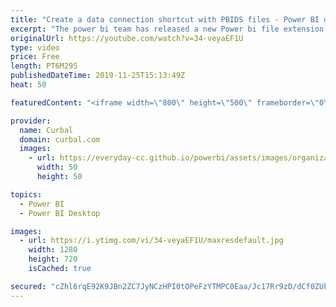 ```yaml
---
title: "Create a data connection shortcut with PBIDS files - Power BI desktop update October 2019"
excerpt: "The power bi team has released a new Power bi file extension called PBIDS (power bi direct source), that allows you to configure a file with all the connection details of a data source. Here is how you configure it and my thoughts on it.  Here you can download all the pbix files: https://curbal.com/donwload-center"
originalUrl: https://youtube.com/watch?v=34-veyaEF1U
type: video
price: Free
length: PT6M29S
publishedDateTime: 2019-11-25T15:13:49Z
heat: 50

featuredContent: "<iframe width=\"800\" height=\"500\" frameborder=\"0\" src=\"https://www.youtube.com/embed/34-veyaEF1U\" allow=\"accelerometer; autoplay; encrypted-media; gyroscope; picture-in-picture\" allowfullscreen></iframe>"

provider:
  name: Curbal
  domain: curbal.com
  images:
    - url: https://everyday-cc.github.io/powerbi/assets/images/organizations/curbal.com-50x50.jpg
      width: 50
      height: 50

topics:
  - Power BI
  - Power BI Desktop

images:
  - url: https://i.ytimg.com/vi/34-veyaEF1U/maxresdefault.jpg
    width: 1280
    height: 720
    isCached: true

secured: "cZhl6rqE92K9JBn2ZC7JyNCzHPI0tOPeFzYTMPC0Eaa/Jc17Rr9zD/dCf0ZUkHzvyTk+/E1v4olPkpCcpw2JqyZNs5kKxOia43l2s9KwwH7VBN9wVyNuk9Hm1uuiRLBhKFelD8DcnLcOyVaIi4Nn2aMHrMq1RwE4Dt2Li6ewZy5MKWQwjRcSIPE20iIxlu7sU/mgFkISgiyrywq3vgeScKYeAu+7BtrjLfTZOoFiifS1CsVG5PAPhGzEqcaDMYrLz301DnMWO1fUesgzrlzn+iKu9fhcEALYAGuk+k6xGQ91gJsPpDjZ7+LrqMfD1daIZjZ6nzRJj6GAziFXzZk3O8ISgqim4odFhces63nKQ+zlfOesY7/X9gdWzUkwbC49LEswinNl4Hy7sZDFhGiG1D1a5u+fz0nTVRrSU26E/6Q=;TIGZZDE1fJJonoiSOLBpRw=="
---
```


